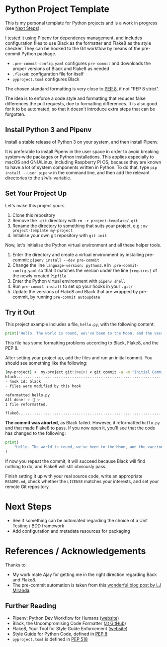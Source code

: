 # Python Project Template
This is my personal template for Python projects and is a work in progress (see [Next Steps](#next-steps)).

I tested it using Pipenv for dependency management, and includes configuration files to use Black as the formatter and Flake8 as the style checker. They can be hooked to the Git workflow by means of the pre-commit Python package.

- `.pre-commit-config.yaml` configures `pre-commit` and downloads the proper versions of Black and Flake8 as needed
- `.flake8`: configuration file for itself
- `pyproject.toml` configures Black

The chosen standard formatting is very close to [PEP 8](https://www.python.org/dev/peps/pep-0008/), if not "PEP 8 strict".


The idea is to enforce a code style and formatting that reduces false differences the pull requests, due to formatting differences. It is also good for it to be automated, so that it doesn't introduce extra steps that can be forgotten.

## Install Python 3 and Pipenv
Install a stable release of Python 3 on your system, and then install Pipenv. 

It is preferable to install Pipenv in the user space in order to avoid breaking system-wide packages or Python installations. This applies especially to macOS and GNU/Linux, including Raspberry Pi OS, because they are known to have a lot of system components written in Python. To do that, type `pip install --user pipenv` in the command line, and then add the relevant directories to the `$PATH` variable.

## Set Your Project Up
Let's make this project yours.
1. Clone this repository
2. Remove the `.git` directory with `rm -r project-template/.git`
3. Rename the directory to something that suits your project, e.g.: `mv project-template my-project`
4. Initialise your own git repository with `git init`

Now, let's initialise the Python virtual environment and all these helper tools.
1. Enter the directory and create a virtual environment by installing pre-commit: `pipenv install --dev pre-commit`
2. Change the line `language-version: python3.9` in `.pre-commit-config.yaml` so that it matches the version under the line `[requires]` of the newly created `Pipfile`
3. Enter the Python virtual environment with `pipenv shell`
4.  Run `pre-commit install` to set up your hooks in your `.git/`
5.  Update the versions of Flake8 and Black that are wrapped by pre-commit, by running `pre-commit autoupdate`

## Try it Out
This project example includes a file, `hello.py`, with the following content:

```Python
print('Hello. The world is round, we\'ve been to the Moon, and the vaccines work.')
```

This file has some formatting problems according to Black, Flake8, and the PEP 8. 

After setting your project up, add the files and run an initial commit. You should see something like the following:

```zsh
(my-project) ➜  my-project git:(main) ✗ git commit -a -m "Initial Commit"
black....................................................................Failed
- hook id: black
- files were modified by this hook

reformatted hello.py
All done! ✨ 🍰 ✨
1 file reformatted.

flake8...................................................................Passed
```

**The commit was aborted**, as Black failed. However, it reformatted `hello.py` and that made Flake8 to pass. If you now open it, you'll see that the code has changed to the following:

```Python
print(
    "Hello. The world is round, we've been to the Moon, and the vaccines work."
)
```

If now you repeat the commit, it will succeed because Black will find nothing to do, and Flake8 will still obviously pass. 

Finish setting it up with your real source code, write an appropriate `README.md`, check whether the `LICENSE` matches your interests, and set your remote Git repository.

# Next Steps
- See if something can be automated regarding the choice of a Unit Testing / BDD framework 
- Add configuration and metadata resources for packaging

# References / Acknowledgements
Thanks to: 
- My work mate Ajay for getting me in the right direction regarding Back and Flake8.
- The pre-commit automation is taken from this [wonderful blog post by LJ Miranda](https://ljvmiranda921.github.io/notebook/2018/06/21/precommits-using-black-and-flake8/).

## Further Reading
- Pipenv: Python Dev Workflow for Humans ([website](https://pipenv.pypa.io/en/latest/))
- Black, the Uncompromising Code Formatter ([at GitHub](https://github.com/psf/black))
- Flake8, Your Tool for Style Guide Enforcement ([website](https://flake8.pycqa.org/en/latest/))
- Style Guide for Python Code, defined in [PEP 8](https://www.python.org/dev/peps/pep-0008/)
- `pyproject.toml` is defined in [PEP 518](https://www.python.org/dev/peps/pep-0518/)
